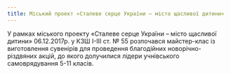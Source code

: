 ```yaml
---
title: Міський проект «Сталеве серце України – місто щасливої дитини»
---
```


У рамках міського проекту «Сталеве серце України – місто щасливої дитини» 06.12.2017р. у КЗШ І-ІІІ ст. № 55 розпочався майстер-клас із виготовлення сувенірів для проведення благодійних новорічно-різдвяних акцій, до якого долучилися лідери учнівського самоврядування 5-11 класів.

<youtube id="rPH0HwztghY" />
